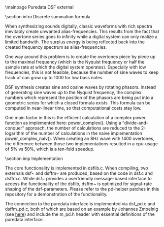 \mainpage Puredata DSF external

\section intro Discrete summation formula

When synthesizing sounds digitally,
classic waveforms with rich spectra
inevitably create unwanted alias-frequencies.
This results from the fact that the overtone
series goes to infinity while a digital system
can only realize a limited bandwith. The
surplus energy is being reflected back into
the created frequency spectrum as alias-frequencies.

One way around this problem is to create the
overtones piece by piece up to the maximal frequency
(which is the Nyquist frequency or half the sample
rate at which the digital system operates).
Especially with low frequencies, this is not
feasible, because the number of sine waves to
keep track of can grow up to 1000 for low
bass notes.

DSF synthesis creates sine and cosine waves
by rotating phasors. Instead of generating
sine waves up to the Nyquist frequency,
the complex numbers which represent the 
position of the phasors are being put into
a geometric series for which a closed
formula exists. This formula can be computed
in near-linear time, so that computational
costs stay low.

One main factor in this is the efficient
calculation of a complex power function
as implemented here: power_complex().
Using a "divide-and-conquer" approach,
the number of calculations are reduced
to the 2-logarithm of the number of calculations
in the naive implementation power_complex_naiv().
When creating an 8Hz wave with 1400 overtones,
the difference between those two implementations
resulted in a cpu-usage of 5% vs 50%, which is
a ten-fold speedup.


\section imp Implementation

The core functionality is implemented in
dsflib.c. When compiling, two externals
dsf~ and dsffm~ are produced, based on
the code in dsf.c and dsffm.c.
While dsf~ provides a userfriendly message-based
interface to access the functionality of
the dsflib, dsffm~ is optimized for signal-rate
shaping of the dsf-parameters. Please refer
to the pd-helper patches in this repository
for a demonstration of the functionality.


The connection to the puredata interface is
implemented via dsf_pd.c and dsffm_pd.c, both
of which are based on an example by
Johannes Zmoelnig (see <a href="https://github.com/pure-data/externals-howto/blob/master/example4/pan%7E.c">here</a>)
 and include the m_pd.h header with 
essential definitions of the puredata interface.




